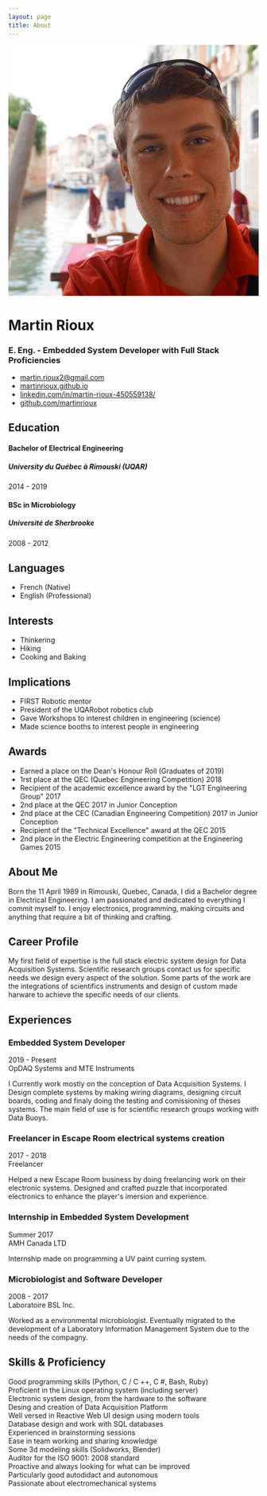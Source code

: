 ```yaml
---
layout: page
title: About
---
```

<div class="resume-wrapper">
    <div class="sidebar-wrapper">
        <div class="profile-container">
            <img class="profile" src="/public/img/me.jpg" alt="" />
            <h1 class="name">Martin Rioux</h1>
            <h3 class="tagline">E. Eng. - Embedded System Developer with Full Stack Proficiencies</h3>
        </div><!--//profile-container-->
        <div class="contact-container container-block">
            <ul class="list-unstyled contact-list">
                <li class="email"><i class="fa-list fa fa-envelope"></i><a href="mailto: martin.rioux2@gmail.com">martin.rioux2@gmail.com</a></li>
                <!-- <li class="phone"><i class="fa-list fa fa-phone"></i><a href="tel:+(1) xxx xxx-xxxx">+(1) xxx xxx-xxxx</a></li> -->
                <li class="website"><i class="fa-list fa fa-globe"></i><a href="https://martinrioux.github.io" target="_blank">martinrioux.github.io</a></li>
                <li class="linkedin"><i class="fa-list fa fa-linkedin"></i><a href="https://www.linkedin.com/in/martin-rioux-450559138/" target="_blank">linkedin.com/in/martin-rioux-450559138/</a></li>
                <li class="github"><i class="fa-list fa fa-github"></i><a href="https://github.com/martinrioux" target="_blank">github.com/martinrioux</a></li>
                <!-- <li class="twitter"><i class="fa-list fa fa-twitter"></i><a href="https://twitter.com/3rdwave_themes" target="_blank">@twittername</a></li> -->
            </ul>
        </div><!--//contact-container-->
        <div class="education-container container-block">
            <h2 class="container-block-title">Education</h2>
            <div class="item">
                <h4 class="degree">Bachelor of Electrical Engineering</h4>
                <h5 class="meta">University du Québec à Rimouski (UQAR)</h5>
                <div class="time">2014 - 2019</div>
            </div><!--//item-->
            <div class="item">
                <h4 class="degree">BSc in Microbiology</h4>
                <h5 class="meta">Université de Sherbrooke</h5>
                <div class="time">2008 - 2012</div>
            </div><!--//item-->
        </div><!--//education-container-->
        <div class="languages-container container-block">
            <h2 class="container-block-title">Languages</h2>
            <ul class="list-unstyled interests-list">
                <li>French <span class="lang-desc">(Native)</span></li>
                <li>English <span class="lang-desc">(Professional)</span></li>
            </ul>
        </div><!--//interests-->
        <div class="interests-container container-block">
            <h2 class="container-block-title">Interests</h2>
            <ul class="list-unstyled interests-list">
                <li>Thinkering</li>
                <li>Hiking</li>
                <li>Cooking and Baking</li>
            </ul>
        </div><!--//interests-->
        <div class="container-block">
            <h2 class="container-block-title">Implications</h2>
            <ul class="list-unstyled interests-list">
                <li>FIRST Robotic mentor</li>
                <li>President of the UQARobot robotics club</li>
                <li>Gave Workshops to interest children in engineering (science)</li>
                <li>Made science booths to interest people in engineering</li>
            </ul>
        </div><!--//Implications-->
        <div class="container-block">
            <h2 class="container-block-title">Awards</h2>
            <ul class="list-unstyled interests-list">
                <li>Earned a place on the Dean's Honour Roll (Graduates of 2019)</li>
                <li>1rst place at the QEC (Quebec Engineering Competition) 2018</li>
                <li>Recipient of the academic excellence award by the "LGT Engineering Group" 2017</li>
                <li>2nd place at the QEC 2017 in Junior Conception</li>
                <li>2nd place at the CEC (Canadian Engineering Competition) 2017 in Junior Conception</li>
                <li>Recipient of the "Technical Excellence" award at the QEC 2015</li>
                <li>2nd place in the Electric Engineering competition at the Engineering Games 2015</li>
            </ul>
        </div><!--//Awards-->
    </div><!--//sidebar-wrapper-->
    <div class="main-wrapper">
        <section class="section summary-section">
            <h2 class="section-title"><span class="icon-holder"><i class="resume-fas fa fa-user"></i></span>About Me</h2>
            <div class="summary">
                <p>
                    Born the 11 April 1989 in Rimouski, Quebec, Canada, I did a Bachelor degree in Electrical Engineering. I am passionated and dedicated to everything I commit myself to. I enjoy electronics, programming, making circuits and anything that require a bit of thinking and crafting.
                </p>
            </div><!--//summary-->
        </section><!--//section-->
        <section class="section summary-section">
            <h2 class="section-title"><span class="icon-holder"><i class="resume-fas fa fa-suitcase"></i></span>Career Profile</h2>
            <div class="summary">
                <p>
                    My first field of expertise is the full stack electric system design for Data Acquisition Systems. Scientific research groups contact us for specific needs we design every aspect of the solution. Some parts of the work are the integrations of scientifics instruments and design of custom made harware to achieve the specific needs of our clients.
                </p>
            </div><!--//summary-->
        </section><!--//section-->
        <section class="section experiences-section">
            <h2 class="section-title"><span class="icon-holder"><i class="resume-fas fa fa-briefcase"></i></span>Experiences</h2>
            <div class="item">
                <div class="meta">
                    <div class="upper-row">
                        <h3 class="job-title">Embedded System Developer</h3>
                        <div class="time">2019 - Present</div>
                    </div><!--//upper-row-->
                    <div class="company">OpDAQ Systems and MTE Instruments</div>
                </div><!--//meta-->
                <div class="details">
                    <p>I Currently work mostly on the conception of Data Acquisition Systems. I Design complete systems by making wiring diagrams, designing circuit boards, coding and finaly doing the testing and comissioning of theses systems. The main field of use is for scientific research groups working with Data Buoys.</p>
                </div><!--//details-->
            </div><!--//item-->
            <div class="item">
                <div class="meta">
                    <div class="upper-row">
                        <h3 class="job-title">Freelancer in Escape Room electrical systems creation</h3>
                        <div class="time">2017 - 2018</div>
                    </div><!--//upper-row-->
                    <div class="company">Freelancer</div>
                </div><!--//meta-->
                <div class="details">
                    <p>Helped a new Escape Room business by doing freelancing work on their electronic systems. Designed and crafted puzzle that incorporated electronics to enhance the player's imersion and experience.</p>
                </div><!--//details-->
            </div><!--//item-->
            <div class="item">
                <div class="meta">
                    <div class="upper-row">
                        <h3 class="job-title">Internship in Embedded System Development</h3>
                        <div class="time">Summer 2017</div>
                    </div><!--//upper-row-->
                    <div class="company">AMH Canada LTD</div>
                </div><!--//meta-->
                <div class="details">
                    <p>Internship made on programming a UV paint curring system.</p>
                </div><!--//details-->
            </div><!--//item-->
            <div class="item">
                <div class="meta">
                    <div class="upper-row">
                        <h3 class="job-title">Microbiologist and Software Developer</h3>
                        <div class="time">2008 - 2017</div>
                    </div><!--//upper-row-->
                    <div class="company">Laboratoire BSL Inc.</div>
                </div><!--//meta-->
                <div class="details">
                    <p>Worked as a environmental microbiologist. Eventually migrated to the development of a Laboratory Information Management System due to the needs of the compagny.</p>
                </div><!--//details-->
            </div><!--//item-->
        </section><!--//section-->
        <!-- <section class="section projects-section">
            <h2 class="section-title"><span class="icon-holder"><i class="resume-fas fa fa-archive"></i></span>Projects</h2>
            <div class="intro">
                <p>Here are some of the most notable project I worked on.</p>
            </div>
            <div class="item">
                <span class="project-title"><a target="_blank">VAK</a></span> - <span class="project-tagline">A Python and Linux based software suite that enable the processing, recording ans transmission of a multitude of scientific instruments. Designed to be low power and for the use in Data Buoys.</span>
            </div>
            <div class="item">
                <span class="project-title"><a target="_blank">Laboratory Information Management System (LIMS)</a></span> - <span class="project-tagline">For the Laboratoire BSL Inc, I co-designed a Ruby on Rails based complete LIMS solution. This inclused samples reception, results gathering, comparison to standards and transmission.</span>
            </div>
        </section> -->
        <section class="skills-section section">
            <h2 class="section-title"><span class="icon-holder"><i class="resume-fas fa fa-rocket"></i></span>Skills &amp; Proficiency</h2>
            <div class="skillset">
                <div class="item">
                    <span class="project-tagline">Good programming skills (Python, C / C ++, C #, Bash, Ruby)</span>
                    <div class="progress level-bar">
                        <div class="progress-bar theme-progress-bar" role="progressbar" style="width: 90%" aria-valuenow="99" aria-valuemin="0" aria-valuemax="100"></div>
                    </div>
                </div>
                <div class="item">
                    <span class="project-tagline">Proficient in the Linux operating system (including server)</span>
                    <div class="progress level-bar">
                        <div class="progress-bar theme-progress-bar" role="progressbar" style="width: 90%" aria-valuenow="99" aria-valuemin="0" aria-valuemax="100"></div>
                    </div>
                </div>
                <div class="item">
                    <span class="project-tagline">Electronic system design, from the hardware to the software</span>
                    <div class="progress level-bar">
                        <div class="progress-bar theme-progress-bar" role="progressbar" style="width: 99%" aria-valuenow="99" aria-valuemin="0" aria-valuemax="100"></div>
                    </div>
                </div>
                <div class="item">
                    <span class="project-tagline">Desing and creation of Data Acquisition Platform</span>
                    <div class="progress level-bar">
                        <div class="progress-bar theme-progress-bar" role="progressbar" style="width: 95%" aria-valuenow="99" aria-valuemin="0" aria-valuemax="100"></div>
                    </div>
                </div>
                <div class="item">
                    <span class="project-tagline">Well versed in Reactive Web UI design using modern tools</span>
                    <div class="progress level-bar">
                        <div class="progress-bar theme-progress-bar" role="progressbar" style="width: 80%" aria-valuenow="99" aria-valuemin="0" aria-valuemax="100"></div>
                    </div>
                </div>
                <div class="item">
                    <span class="project-tagline">Database design and work with SQL databases</span>
                    <div class="progress level-bar">
                        <div class="progress-bar theme-progress-bar" role="progressbar" style="width: 75%" aria-valuenow="99" aria-valuemin="0" aria-valuemax="100"></div>
                    </div>
                </div>
                <div class="item">
                    <span class="project-tagline">Experienced in brainstorming sessions</span>
                    <div class="progress level-bar">
                        <div class="progress-bar theme-progress-bar" role="progressbar" style="width: 85%" aria-valuenow="99" aria-valuemin="0" aria-valuemax="100"></div>
                    </div>
                </div>
                <div class="item">
                    <span class="project-tagline">Ease in team working and sharing knowledge</span>
                    <div class="progress level-bar">
                        <div class="progress-bar theme-progress-bar" role="progressbar" style="width: 85%" aria-valuenow="99" aria-valuemin="0" aria-valuemax="100"></div>
                    </div>
                </div>
                <div class="item">
                    <span class="project-tagline">Some 3d modeling skills (Solidworks, Blender)</span>
                    <div class="progress level-bar">
                        <div class="progress-bar theme-progress-bar" role="progressbar" style="width: 70%" aria-valuenow="99" aria-valuemin="0" aria-valuemax="100"></div>
                    </div>
                </div>
                <div class="item">
                    <span class="project-tagline">Auditor for the ISO 9001: 2008 standard</span>
                    <div class="progress level-bar">
                        <div class="progress-bar theme-progress-bar" role="progressbar" style="width: 50%" aria-valuenow="99" aria-valuemin="0" aria-valuemax="100"></div>
                    </div>
                </div>
                <div class="item">
                    <span class="project-tagline">Proactive and always looking for what can be improved</span>
                    <div class="progress level-bar">
                        <div class="progress-bar theme-progress-bar" role="progressbar" style="width: 90%" aria-valuenow="99" aria-valuemin="0" aria-valuemax="100"></div>
                    </div>
                </div>
                <div class="item">
                    <span class="project-tagline">Particularly good autodidact and autonomous</span>
                    <div class="progress level-bar">
                        <div class="progress-bar theme-progress-bar" role="progressbar" style="width: 95%" aria-valuenow="99" aria-valuemin="0" aria-valuemax="100"></div>
                    </div>
                </div>
                <div class="item">
                    <span class="project-tagline">Passionate about electromechanical systems</span>
                    <div class="progress level-bar">
                        <div class="progress-bar theme-progress-bar" role="progressbar" style="width: 99%" aria-valuenow="99" aria-valuemin="0" aria-valuemax="100"></div>
                    </div>
                </div>
            </div>
        </section><!--//skills-section-->
    </div><!--//main-body-->
</div>
